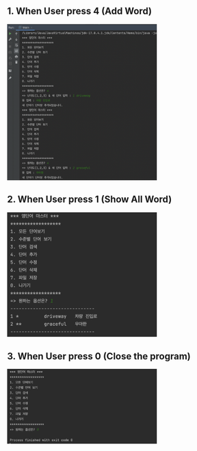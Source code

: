 ## 1. When User press 4 (Add Word)
<img width="350" src="https://github.com/woals00/WordBookProject/blob/master/screenshots/press%204.png?raw=true">

## 2. When User press 1 (Show All Word)
<img width="350" src="https://github.com/woals00/WordBookProject/blob/master/screenshots/press%201.png?raw=true">

## 3. When User press 0 (Close the program)
<img width="350" src="https://github.com/woals00/WordBookProject/blob/master/screenshots/press%200.png">

